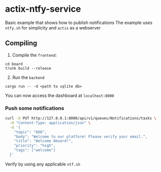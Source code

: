 # actix-ntfy-service

Basic example that shows how to publish notifications
The example uses `ntfy.sh` for simplicity and `actix` as a webserver

## Compiling

1. Compile the `frontend`:

```
cd board
trunk build --release
```

2. Run the `backend`

```
cargo run -- -d <path to sqlite db>
```

You can now access the dashboard at `localhost:8000`

### Push some notifications

```sh
curl -X PUT http://127.0.0.1:8000/api/v1/queues/Notifications/tasks \
  -H "Content-Type: application/json" \
  -d '{
    "topic": "666",
    "body": "Welcome to our platform! Please verify your email.",
    "title": "Welcome Aboard!",
    "priority": "high",
    "tags": ["welcome"]
  }'
```

Verify by using any applicable `ntf.sh`

